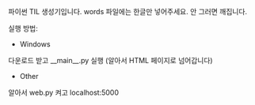 파이썬 TIL 생성기입니다. words 파일에는 한글만 넣어주세요. 안 그러면 깨집니다.

실행 방법:
- Windows

다운로드 받고 __main\__.py 실행 (알아서 HTML 페이지로 넘어갑니다)
- Other

알아서 web.py 켜고 localhost:5000